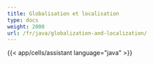 ```yaml
---
title: Globalisation et localisation
type: docs
weight: 2000
url: /fr/java/globalization-and-localization/
---
```

{{< app/cells/assistant language="java" >}}
